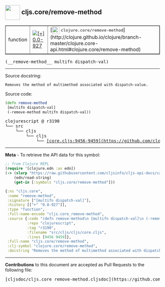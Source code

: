 ## <img width="48px" valign="middle" src="http://i.imgur.com/Hi20huC.png"> cljs.core/remove-method

 <table border="1">
<tr>

<td>function</td>
<td><a href="https://github.com/cljsinfo/cljs-api-docs/tree/0.0-927"><img valign="middle" alt="[+] 0.0-927" src="https://img.shields.io/badge/+-0.0--927-lightgrey.svg"></a> </td>
<td>
[<img height="24px" valign="middle" src="http://i.imgur.com/1GjPKvB.png"> <samp>clojure.core/remove-method</samp>](http://clojure.github.io/clojure/branch-master/clojure.core-api.html#clojure.core/remove-method)
</td>
</tr>
</table>

 <samp>
(__remove-method__ multifn dispatch-val)<br>
</samp>

---




Source docstring:

```
Removes the method of multimethod associated with dispatch-value.
```

Source code:

```clj
(defn remove-method
 [multifn dispatch-val]
 (-remove-method multifn dispatch-val))
```

 <pre>
clojurescript @ r3190
└── src
    └── cljs
        └── cljs
            └── <ins>[core.cljs:9456-9459](https://github.com/clojure/clojurescript/blob/r3190/src/cljs/cljs/core.cljs#L9456-L9459)</ins>
</pre>


---

__Meta__ - To retrieve the API data for this symbol:

```clj
;; from Clojure REPL
(require '[clojure.edn :as edn])
(-> (slurp "https://raw.githubusercontent.com/cljsinfo/cljs-api-docs/catalog/cljs-api.edn")
    (edn/read-string)
    (get-in [:symbols "cljs.core/remove-method"]))
```

```clj
{:ns "cljs.core",
 :name "remove-method",
 :signature ["[multifn dispatch-val]"],
 :history [["+" "0.0-927"]],
 :type "function",
 :full-name-encode "cljs.core_remove-method",
 :source {:code "(defn remove-method\n [multifn dispatch-val]\n (-remove-method multifn dispatch-val))",
          :repo "clojurescript",
          :tag "r3190",
          :filename "src/cljs/cljs/core.cljs",
          :lines [9456 9459]},
 :full-name "cljs.core/remove-method",
 :clj-symbol "clojure.core/remove-method",
 :docstring "Removes the method of multimethod associated with dispatch-value."}

```

---

__Contributions__ to this document are accepted as Pull Requests to the following file:

 <pre>
[cljsdoc/cljs.core_remove-method.cljsdoc](https://github.com/cljsinfo/cljs-api-docs/blob/master/cljsdoc/cljs.core_remove-method.cljsdoc)
</pre>

